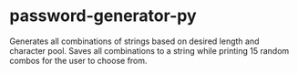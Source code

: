 # password-generator-py
Generates all combinations of strings based on desired length and character pool. Saves all combinations to a string while printing 15 random combos for the user to choose from.
